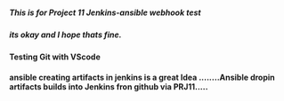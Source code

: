 ##### This is for Project 11 Jenkins-ansible webhook test 
##### its okay and I hope thats fine.
#### Testing Git with VScode
#### ansible creating artifacts in jenkins is a great Idea ........Ansible dropin artifacts builds into Jenkins fron github via PRJ11.....
